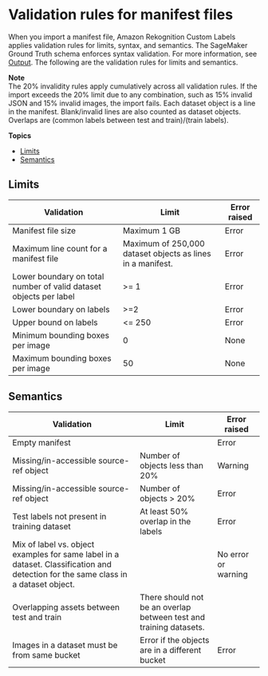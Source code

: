 # Validation rules for manifest files<a name="cd-manifest-files-validation-rules"></a>

 When you import a manifest file, Amazon Rekognition Custom Labels applies validation rules for limits, syntax, and semantics\. The SageMaker Ground Truth schema enforces syntax validation\. For more information, see [Output](https://docs.aws.amazon.com/sagemaker/latest/dg/sms-data-output.html)\. The following are the validation rules for limits and semantics\.

**Note**  
The 20% invalidity rules apply cumulatively across all validation rules\. If the import exceeds the 20% limit due to any combination, such as 15% invalid JSON and 15% invalid images, the import fails\. 
Each dataset object is a line in the manifest\. Blank/invalid lines are also counted as dataset objects\.
Overlaps are \(common labels between test and train\)/\(train labels\)\.

**Topics**
+ [Limits](#validation-rules-limits)
+ [Semantics](#validation-rules-semantics)

## Limits<a name="validation-rules-limits"></a>


| Validation | Limit | Error raised | 
| --- | --- | --- | 
|  Manifest file size  |  Maximum 1 GB  |  Error  | 
|  Maximum line count for a manifest file  |  Maximum of 250,000 dataset objects as lines in a manifest\.   |  Error  | 
|  Lower boundary on total number of valid dataset objects per label   |  >= 1  |  Error  | 
|  Lower boundary on labels  |  >=2  |  Error  | 
|  Upper bound on labels  |  <= 250  |  Error  | 
|  Minimum bounding boxes per image  |  0  |  None  | 
|  Maximum bounding boxes per image  |  50  |  None  | 

## Semantics<a name="validation-rules-semantics"></a>




| Validation | Limit | Error raised | 
| --- | --- | --- | 
|  Empty manifest  |    |  Error  | 
|  Missing/in\-accessible source\-ref object  |  Number of objects less than 20%  |  Warning  | 
|  Missing/in\-accessible source\-ref object  |  Number of objects > 20%  |  Error  | 
|  Test labels not present in training dataset   |  At least 50% overlap in the labels  |  Error  | 
|  Mix of label vs\. object examples for same label in a dataset\. Classification and detection for the same class in a dataset object\.   |    |  No error or warning  | 
|  Overlapping assets between test and train   |  There should not be an overlap between test and training datasets\.   |    | 
|  Images in a dataset must be from same bucket   |  Error if the objects are in a different bucket  |  Error  | 